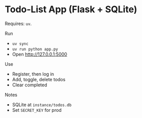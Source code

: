 # Todo-List App (Flask + SQLite)

Requires: `uv`.

Run
- `uv sync`
- `uv run python app.py`
- Open http://127.0.0.1:5000

Use
- Register, then log in
- Add, toggle, delete todos
- Clear completed

Notes
- SQLite at `instance/todos.db`
- Set `SECRET_KEY` for prod

